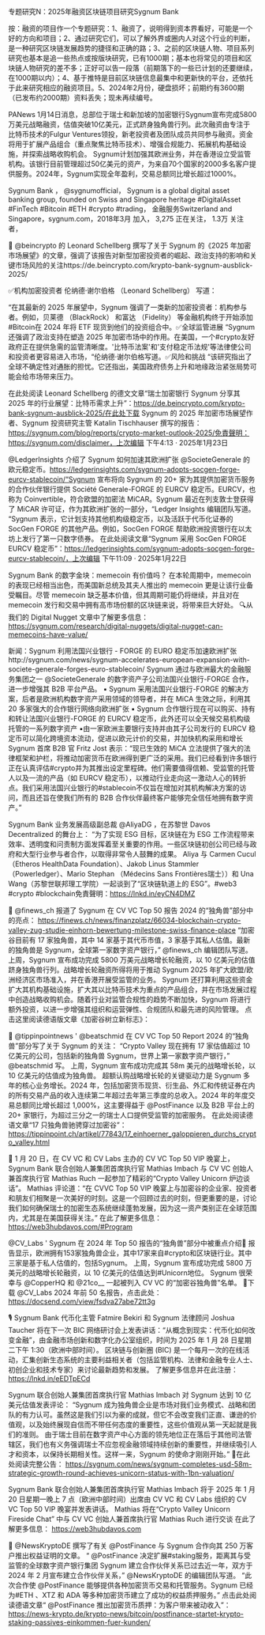 专题研究N：2025年融资区块链项目研究Sygnum Bank

按：融资的项目作一个专题研究：1、融资了，说明得到资本界看好，可能是一个好的方向和项目；2、通过研究它们，可以了解外界或圈内人对这个行业的判断，是一种研究区块链发展趋势的捷径和正确的路；3、之前的区块链人物、项目系列研究也基本是追一些热点或按版块研究，已有1000期；基本也将常见的项目和区块链人物研究的差不多；正好可以告一段落（前期落下的一些已计划的还要继续，在1000期以内）；4、基于推特是目前区块链信息最集中和更新快的平台，还依托于此来研究相应的融资项目。5、2024年2月份，硬盘损坏；前期约有3600期（已发布约2000期）资料丢失；现未再续编号。

PANews 1月14日消息，总部位于瑞士和新加坡的加密银行Sygnum宣布完成5800万美元战略融资，估值突破10亿美元，正式跻身独角兽行列。此次融资由专注于比特币技术的Fulgur Ventures领投，新老投资者及团队成员共同参与融资。资金将用于扩展产品组合（重点聚焦比特币技术）、增强合规能力、拓展机构基础设施，并探索战略收购机会。
Sygnum计划加强其欧洲业务，并在香港设立受监管机构。该银行目前管理超过50亿美元的资产，为来自70个国家的2000多名客户提供服务。2024年，Sygnum实现全年盈利，交易总额同比增长超过1000%。

Sygnum Bank
，
@sygnumofficial，
Sygnum is a global digital asset banking group, founded on Swiss and Singapore heritage  #DigitalAsset #FinTech #Bitcoin #ETH #crypto #trading，
金融服务Switzerland and Singapore，sygnum.com，2018年3月 加入，
3,275 正在关注，
1.3万 关注者，


📰
@beincrypto
的 Leonard Schellberg 撰写了关于 Sygnum 的《2025 年加密市场展望》的文章，强调了该报告对新型加密投资者的崛起、政治支持的影响和关键市场风险的关注https://de.beincrypto.com/krypto-bank-sygnum-ausblick-2025/

✅机构加密投资者
伦纳德·谢尔伯格 （Leonard Schellberg） 写道：

“在其最新的 2025 年展望中，Sygnum 强调了一类新的加密投资者：机构参与者。例如，贝莱德 （BlackRock） 和富达 （Fidelity） 等金融机构终于开始添加#Bitcoin在 2024 年将 ETF 现货到他们的投资组合中。✅全球监管进展
“Sygnum 还强调了政治支持在塑造 2025 年加密市场中的作用。在美国，一个#crypto友好政府正在提供急需的监管清晰度。'比特币法案'和'支付稳定币法规'等法律使公司和投资者更容易进入市场，“伦纳德·谢尔伯格写道。✅风险和挑战
“该研究指出了全球不确定性对通胀的担忧。它还指出，美国政府债务上升和地缘政治紧张局势可能会给市场带来压力。

在此处阅读 Leonard Schellberg 的德文文章“瑞士加密银行 Sygnum 分享其 2025 年的行业展望：比特币需求上升”：https://de.beincrypto.com/krypto-bank-sygnum-ausblick-2025/在此处下载 Sygnum 的 2025 年加密市场展望作者、Sygnum 投资研究主管 Katalin Tischhauser 撰写的报告：https://sygnum.com/blog/reports/crypto-market-outlook-2025/免責聲明：https://sygnum.com/disclaimer，上次编辑
下午4:13 · 2025年1月23日

 
@LedgerInsights
介绍了 Sygnum 如何加速其欧洲扩张
@SocieteGenerale
的欧元稳定币。https://ledgerinsights.com/sygnum-adopts-socgen-forge-eurcv-stablecoin/“Sygnum 宣布将向 Sygnum 的 20+ 家为其提供加密货币服务的合作伙伴银行提供 Société Generale-FORGE 的 EURCV 稳定币。EURCV，也称为 Coinvertible，符合欧盟的加密法 MiCAR。Sygnum 最近在列支敦士登获得了 MiCAR 许可证，作为其欧洲扩张的一部分，“Ledger Insights 编辑团队写道。
“Sygnum 表示，它计划支持其他机构级稳定币，以及活跃于代币化证券的 SocGen FORGE 的其他产品。例如，SocGen FORGE 帮助欧洲投资银行在以太坊上发行了第一只数字债券。
在此处阅读文章“Sygnum 采用 SocGen FORGE EURCV 稳定币”：https://ledgerinsights.com/sygnum-adopts-socgen-forge-eurcv-stablecoin/，上次编辑
下午11:09 · 2025年1月22日

Sygnum Bank 的数字金块：memecoin 有价值吗？
在本轮周期中，memecoin 的表现已经相当出色，而美国新总统及其夫人推出的 memecoin 更是让该行业备受瞩目。尽管 memecoin 缺乏基本价值，但其周期可能仍将继续，并且对在 memecoin 发行和交易中拥有高市场份额的区块链来说，将带来巨大好处。
🔍从我们的 Digital Nugget 文章中了解更多信息： https://sygnum.com/research/digital-nuggets/digital-nugget-can-memecoins-have-value/

新闻：Sygnum 利用法国兴业银行 - FORGE 的 EURO 稳定币加速欧洲扩张http://sygnum.com/news/sygnum-accelerates-european-expansion-with-societe-generale-forges-euro-stablecoin/
Sygnum 通过与欧洲最大的金融服务集团之一
@SocieteGenerale
的数字资产子公司法国兴业银行-FORGE 合作，进一步增强其 B2B 平台产品。
▪️ Sygnum 采用法国兴业银行-FORGE 的解决方案，后者是欧洲机构数字资产采用领域的领导者，并在 MiCA 生效之际，利用其 20 多家强大的合作银行网络向欧洲扩张
▪️ Sygnum 合作银行现在可以购买、持有和转让法国兴业银行-FORGE 的 EURCV 稳定币，此外还可以全天候交易机构级托管的一系列数字资产
▪️由一家欧洲主要银行支持并由其子公司发行的 EURCV 稳定币可以简化跨境资本流动，促进以欧元计价的交易，并加快机构采用和增长
Sygnum 首席 B2B 官 Fritz Jost 表示：“现已生效的 MiCA 立法提供了强大的法律框架和护栏，将推动加密货币在欧洲得到更广泛的采用。我们已经看到许多银行正在认真评估#crypto并为其推出设定里程碑。他们需要值得信赖、受监管的托管人以及一流的产品（如 EURCV 稳定币），以推动行业走向这一激动人心的转折点。我们采用法国兴业银行的#stablecoin不仅旨在增加对其机构解决方案的访问，而且还旨在使我们所有的 B2B 合作伙伴最终客户能够完全信任地拥有数字资产。”

Sygnum Bank 业务发展高级副总裁
@AliyaDG
，在苏黎世 Davos Decentralized 的舞台上：
“为了实现 ESG 目标，区块链在为 ESG 工作流程带来效率、透明度和问责制方面发挥着至关重要的作用。一些区块链初创公司已经与政府和大型行业参与者合作，以取得非常令人鼓舞的成果。
Aliya 与 Carmen Cucul （Etheros HealthData Foundation）、Jakob Linus Stammler （Powerledger）、Mario Stephan （Médecins Sans Frontières瑞士））和 Una Wang（苏黎世联邦理工学院）一起谈到了“区块链轨道上的 ESG”。#web3 #crypto #blockchain免責聲明：https://lnkd.in/eyCN4DMZ

📰 
@finews_ch
报道了 Sygnum 在 CV VC Top 50 报告 2024 的“独角兽”部分中的亮点： https://finews.ch/news/finanzplatz/66034-blockchain-crypto-valley-zug-studie-einhorn-bewertung-milestone-swiss-finance-place
“加密谷目前有 17 家独角兽，其中 14 家基于其代币市值，3 家基于其私人估值。最新的独角兽是 Sygnum，全球第一家数字资产银行，” 
@finews_ch
编辑团队写道。
上周，Sygnum 宣布成功完成 5800 万美元战略增长轮融资，以 10 亿美元的估值跻身独角兽行列。战略增长轮融资所得将用于推动 Sygnum 2025 年扩大欧盟/欧洲经济区市场准入，并在香港开展受监管的业务。
Sygnum 还打算利用这些资金扩大其机构基础设施，扩大其以比特币技术为重点的产品组合，并在市场发展过程中创造战略收购机会。随着行业对监管合规性的趋势不断加快，Sygnum 将进行额外投资，以进一步增强其组织和运营弹性、合规团队和最先进的风险管理。
点击这里阅读德语版文章《加密谷树立新标志》：

📰 
@tippinpointnews
' 
@beatschmid
在 CV VC Top 50 Report 2024 的“独角兽”部分写了关于 Sygnum 的关注：
“Crypto Valley 现在拥有 17 家估值超过 10 亿美元的公司，包括新的独角兽 Sygnum，世界上第一家数字资产银行，”
@beatschmid
写。
上周，Sygnum 宣布成功完成其 58m 美元的战略增长轮，以 10 亿美元的估值成为独角兽。
超额认购战略增长轮的关键驱动力是 Sygnum 多年的核心业务增长。2024 年，包括加密货币现货、衍生品、外汇和传统证券在内的所有交易产品的收入连续第二年超过去年第三季度的总收入。2024 年的年度交易总额同比增长超过 1,000%，这主要得益于
@PostFinance
以及 B2B 平台上的 20+ 家银行，为超过三分之一的瑞士人口提供受监管的加密服务。
在此处阅读德语文章“17 只独角兽驰骋穿过加密谷”：https://tippinpoint.ch/artikel/77843/17_einhoerner_galoppieren_durchs_crypto_valley.html

📸 1 月 20 日，在 CV VC 和 CV Labs 主办的 CV VC Top 50 VIP 晚宴上，Sygnum Bank 联合创始人兼集团首席执行官 Mathias Imbach 与 CV VC 创始人兼首席执行官 Mathias Ruch 一起参加了精彩的“Crypto Valley Unicorn 炉边谈话”。
Mathias 评论道：“在 CVVC Top 50 VIP 晚宴上与加密谷的企业家、投资者和朋友们相聚是一次美好的时刻。这是一个回顾过去的时刻，但更重要的是，讨论我们如何确保瑞士的加密生态系统继续蓬勃发展，因为这一资产类别正在全球范围内，尤其是在美国获得关注。”
在此了解更多信息： https://web3hubdavos.com/#Program

 
@CV_Labs
 ' Sygnum 在 2024 年 Top 50 报告的“独角兽”部分中被重点介绍🦄
报告显示，欧洲拥有153家独角兽企业，其中17家来自#crypto和区块链行业。其中三家是基于私人估值的，包括Sygnum。
上周，Sygnum 宣布成功完成 5800 万美元的战略增长轮融资，以 10 亿美元的估值达到#Unicorn地位。
Sygnum 很荣幸与
@CopperHQ
和
@21co__
一起被列入 CV VC 的“加密谷独角兽”名单。
🔗下载
@CV_Labs
 2024 年前 50 名报告，点击此处： https://docsend.com/view/fsdva27abe72tt3g

🎙️ Sygnum Bank 代币化主管 Fatmire Bekiri 和 Sygnum 法律顾问 Joshua Taucher 将在下一次 BIC 网络研讨会上发表讲话：“从概念到现实：代币化如何改变金融”，由金融市场创新和数字化办公室组织，时间为 2025 年 1 月 28 日星期二下午 1:30（欧洲中部时间）。
区块链与创新圈 (BIC) 是一个每月一次的在线活动，汇集创新生态系统的主要利益相关者（包括监管机构、法律和金融专业人士、初创企业和技术专家）来讨论最新趋势和发展。
了解更多信息并在此注册： https://lnkd.in/eEDTpECd

Sygnum 联合创始人兼集团首席执行官 Mathias Imbach 对 Sygnum 达到 10 亿美元估值发表评论：
“Sygnum 成为独角兽企业是市场对我们业务模式、战略和团队的有力认可。虽然这是我们引以为豪的成就，但它不会改变我们正直、谦逊的价值观，以及始终展现自信而不带任何态度的重要性，这些价值观从第一天起就是我们的准则。
由于瑞士目前在数字资产中心方面的领先地位正在落后于其他司法管辖区，我们也有义务强调瑞士不应忽视金融领域持续创新的重要性，并继续吸引人才和资本，以保持长期相关性。这样一来，Sygnum 的使命才刚刚开始。”
🔗在此处阅读完整公告： https://sygnum.com/news/sygnum-completes-usd-58m-strategic-growth-round-achieves-unicorn-status-with-1bn-valuation/

 Sygnum Bank 联合创始人兼集团首席执行官 Mathias Imbach 将于 2025 年 1 月 20 日星期一晚上 7 点（欧洲中部时间）出席由 CV VC 和 CV Labs 组织的 CV VC Top 50 VIP 晚宴并发表讲话。
Mathias 将在“Crypto Valley Unicorn Fireside Chat” 中与 CV VC 创始人兼首席执行官 Mathias Ruch 进​​行交谈
在此了解更多信息： https://web3hubdavos.com

📰 
@NewsKryptoDE
撰写了有关
@PostFinance
与 Sygnum 合作向其 250 万客户推出权益证明的文章。
“ 
@PostFinance
决定扩展#staking服务，距离其与受监管的全球数字资产银行集团 Sygnum 建立合作伙伴关系已过去近一年，双方于 2024 年 2 月宣布建立合作伙伴关系，” 
@NewsKryptoDE
的编辑团队写道。
“此次合作使
@PostFinance
能够提供各种加密货币交易和托管服务。Sygnum 已经为#ETH 、XTZ 和 ADA 等多种加密货币建立了成功的权益质押服务。”
点击此处阅读德语文章“ 
@PostFinance
推出加密货币质押：为客户带来被动收入”： https://news-krypto.de/krypto-news/bitcoin/postfinance-startet-krypto-staking-passives-einkommen-fuer-kunden/

